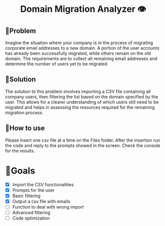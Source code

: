 <h1 align="center">Domain Migration Analyzer 👁️</h1> 

## 🔴Problem
Imagine the situation where your company is in the process of migrating corporate email addresses to a new domain. A portion of the user accounts has already been successfully migrated, while others remain on the old domain. The requirements are to collect all remaining email addresses and determine the number of users yet to be migrated.
## 🏁Solution
The solution to this problem involves importing a CSV file containing all company users, then filtering the list based on the domain specified by the user. This allows for a clearer understanding of which users still need to be migrated and helps in assessing the resources required for the remaining migration process.
## 📃How to use
Please insert one csv file at a time on the Files folder. After the insertion run the code and reply to the prompts showed in the screen. Check the console for the results.
# 🥇Goals
- [X] Import the CSV functionalities
- [X] Prompts for the user
- [X] Basic filtering
- [x] Output a csv file with emails
- [ ] Function to deal with wrong import
- [ ] Advanced filtering
- [ ] Code optimization

